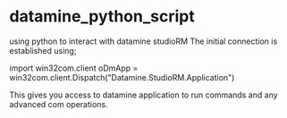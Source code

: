 # datamine_python_script
using python to interact with datamine studioRM
The initial connection is established using;

import win32com.client
oDmApp = win32com.client.Dispatch("Datamine.StudioRM.Application")

This gives you access to datamine application to run commands and any advanced com operations.
